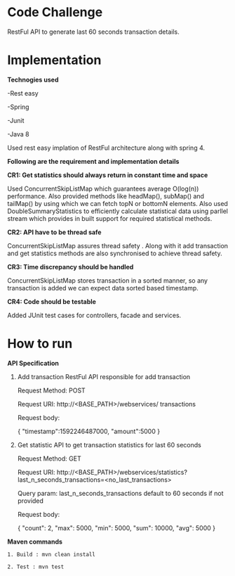 # Code Challenge

RestFul API to generate last 60 seconds transaction details.

# Implementation

<b>Technogies used</b>

-Rest easy

-Spring

-Junit

-Java 8

Used rest easy implation of RestFul architecture along with spring 4. 

<b>Following are the requirement and implementation details</b>

<b>CR1:  Get statistics should always return in constant time and space</b>

Used ConcurrentSkipListMap which guarantees average O(log(n)) performance. Also provided methods like headMap(), subMap() and tailMap() by using which we can fetch topN or bottomN elements. Also used DoubleSummaryStatistics to efficiently calculate statistical data using parllel stream which provides in built support for required statistical methods.

<b>CR2: API have to be thread safe </b>

ConcurrentSkipListMap assures thread safety . Along with it add transaction and get statistics methods are also synchronised to achieve thread safety. 

<b>CR3: Time discrepancy should be handled</b>

ConcurrentSkipListMap stores transaction in a sorted manner, so any transaction is added we can expect data sorted based timestamp.

<b>CR4: Code should be testable</b>

Added  JUnit test cases for controllers, facade and services.

# How to run 

<b>API Specification</b>

1. Add transaction
	RestFul API responsible for add transaction

	Request Method: POST

	Request URI: http://<BASE_PATH>/webservices/ transactions

	Request body:

	{
		"timestamp":1592246487000,
		"amount":5000
	}

2. Get statistic
	API to get transaction statistics for last 60 seconds
		
	Request Method: GET

	Request URI: http://<BASE_PATH>/webservices/statistics?last_n_seconds_transactions=<no_last_transactions>

	Query param: last_n_seconds_transactions default to 60 seconds if not provided

	Request body:

	{
	  "count": 2,
	  "max": 5000,
	  "min": 5000,
	  "sum": 10000,
	  "avg": 5000
	}

<b>Maven commands</b>

	1. Build : mvn clean install

	2. Test : mvn test
